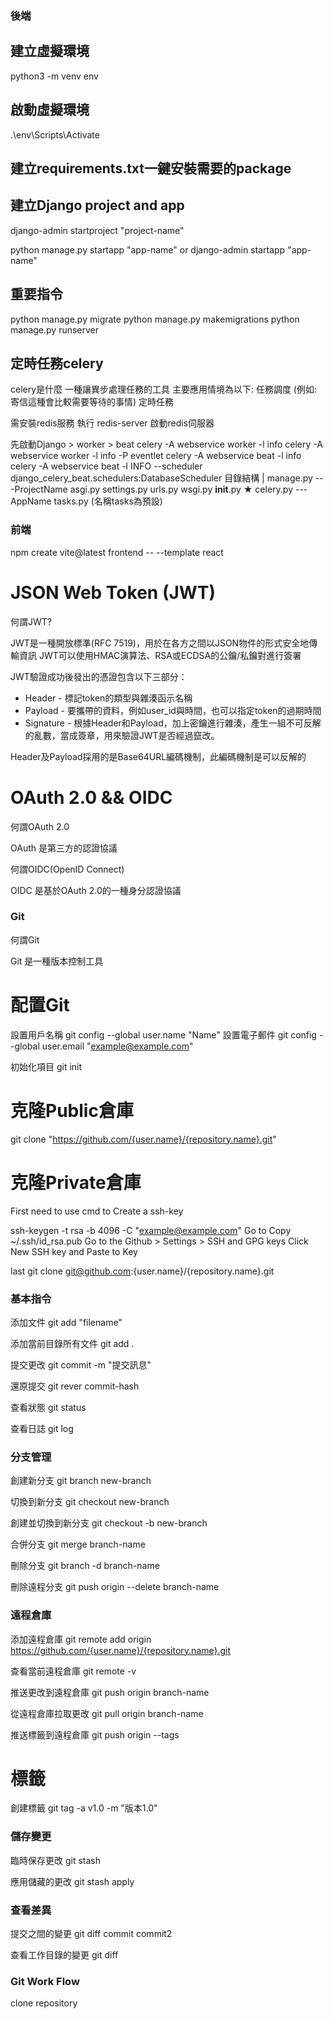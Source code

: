 ### 後端

## 建立虛擬環境

python3 -m venv env

## 啟動虛擬環境

.\env\Scripts\Activate

## 建立requirements.txt一鍵安裝需要的package

## 建立Django project and app

django-admin startproject "project-name"

python manage.py startapp "app-name" or django-admin startapp "app-name"

## 重要指令
python manage.py migrate
python manage.py makemigrations
python manage.py runserver

## 定時任務celery
celery是什麼
一種讓異步處理任務的工具
主要應用情境為以下:
任務調度 (例如: 寄信這種會比較需要等待的事情)
定時任務

需安裝redis服務
執行
redis-server
啟動redis伺服器

先啟動Django > worker > beat
celery -A webservice worker -l info
celery -A webservice worker -l info -P eventlet
celery -A webservice beat -l info
celery -A webservice beat -l INFO --scheduler django_celery_beat.schedulers:DatabaseScheduler
目錄結構
    |   manage.py
    \---ProjectName
            asgi.py
            settings.py
            urls.py
            wsgi.py
            __init__.py
            ★ celery.py
    \---AppName
        tasks.py (名稱tasks為預設)

### 前端

npm create vite@latest frontend -- --template react

# JSON Web Token (JWT)

何謂JWT?

JWT是一種開放標準(RFC 7519)，用於在各方之間以JSON物件的形式安全地傳輸資訊
JWT可以使用HMAC演算法、RSA或ECDSA的公鑰/私鑰對進行簽署

JWT驗證成功後發出的憑證包含以下三部分：

- Header    - 標記token的類型與雜湊函示名稱
- Payload   - 要攜帶的資料，例如user_id與時間，也可以指定token的過期時間
- Signature - 根據Header和Payload，加上密鑰進行雜湊，產生一組不可反解的亂數，當成簽章，用來驗證JWT是否經過竄改。

Header及Payload採用的是Base64URL編碼機制，此編碼機制是可以反解的

# OAuth 2.0 && OIDC

何謂OAuth 2.0

OAuth 是第三方的認證協議

何謂OIDC(OpenID Connect)

OIDC 是基於OAuth 2.0的一種身分認證協議

### Git 

何謂Git

Git 是一種版本控制工具

# 配置Git

設置用戶名稱
git config --global user.name "Name"
設置電子郵件
git config --global user.email "example@example.com"

初始化項目
git init

# 克隆Public倉庫
git clone "https://github.com/{user.name}/{repository.name}.git"

# 克隆Private倉庫

First need to use cmd to Create a ssh-key

ssh-keygen -t rsa -b 4096 -C "example@example.com"
Go to Copy ~/.ssh/id_rsa.pub
Go to the Github > Settings > SSH and GPG keys
Click New SSH key and Paste to Key

last
git clone git@github.com:{user.name}/{repository.name}.git


### 基本指令
添加文件
git add "filename"

添加當前目錄所有文件
git add .

提交更改
git commit -m "提交訊息"

還原提交
git rever commit-hash

查看狀態
git status

查看日誌
git log

### 分支管理

創建新分支
git branch new-branch

切換到新分支
git checkout new-branch

創建並切換到新分支
git checkout -b new-branch

合併分支
git merge branch-name

刪除分支
git branch -d branch-name

刪除遠程分支
git push origin --delete branch-name

### 遠程倉庫

添加遠程倉庫
git remote add origin https://github.com/{user.name}/{repository.name}.git

查看當前遠程倉庫
git remote -v

推送更改到遠程倉庫
git push origin branch-name

從遠程倉庫拉取更改
git pull origin branch-name

推送標籤到遠程倉庫
git push origin --tags

# 標籤

創建標籤
git tag -a v1.0 -m "版本1.0"

### 儲存變更

臨時保存更改
git stash

應用儲藏的更改
git stash apply

### 查看差異

提交之間的變更
git diff commit commit2

查看工作目錄的變更
git diff

### Git Work Flow

clone repository
